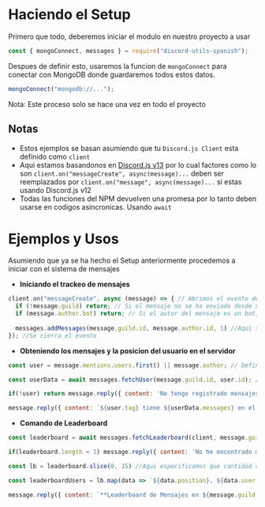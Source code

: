 # Haciendo el Setup
Primero que todo, deberemos iniciar el modulo en nuestro proyecto a usar
```js
const { mongoConnect, messages } = require("discord-utils-spanish");
```
Despues de definir esto, usaremos la funcion de `mongoConnect` para conectar con MongoDB donde guardaremos todos estos datos.
```js
mongoConnect("mongodb://...");
```
Nota: Este proceso solo se hace una vez en todo el proyecto

## Notas

- Estos ejemplos se basan asumiendo que tu `Discord.js Client` esta definido como `client`
- Aqui estamos basandonos en <a href="https://www.npmjs.com/package/discord.js">Discord.js v13</a> por lo cual factores como lo son `client.on("messageCreate", async(message)...` deben ser reemplazados por `client.on("message", async(message)...` si estas usando Discord.js v12
- Todas las funciones del NPM devuelven una promesa por lo tanto deben usarse en codigos asincronicas. Usando `await`

# Ejemplos y Usos

Asumiendo que ya se ha hecho el Setup anteriormente procedemos a iniciar con el sistema de mensajes

- **Iniciando el trackeo de mensajes**

```js
client.on("messageCreate", async (message) => { // Abrimos el evento de "messageCreate" en este caso
  if (!message.guild) return; // Si el mensaje no se ha enviado desde un servidor, se ignora
  if (message.author.bot) return; // Si el autor del mensaje es un bot, se ignora
    
  messages.addMessages(message.guild.id, message.author.id, 1) //Aqui se agrega 1 mensaje al enviar este
}); //Se cierra el evento
```

- **Obteniendo los mensajes y la posicion del usuario en el servidor**

```js
const user = message.mentions.users.first() || message.author; // Definimos el usuario a buscar los datos

const userData = await messages.fetchUser(message.guild.id, user.id); // Buscamos los datos del usuario en la db

if(!user) return message.reply({ content: 'No tengo registrado mensajes del usuario en el servidor :(' })  // Si no se encuentra informacion sobre el usuario se retorna que no se ha encontrado este

message.reply({ content: `${user.tag} tiene ${userData.messages} en el servidor y se encuentra en la posicion ${userData.position}` }) //Se regresa los mensajes y la posicion del usuario en el servidor
```

- **Comando de Leaderboard**

```js
const leaderboard = await messages.fetchLeaderboard(client, message.guild.id) // Obtenemos informacion de la leaderboard

if(leaderboard.length < 1) message.reply({ content: 'No he encontrado mensajes registrados de ningun miembro en el servidor' }) // Si no ha encontrado informacion en la db retornara que no se ha podido encotrar

const lb = leaderboard.slice(0, 15) //Aqui especificamos que cantidad obtendremos de usuarios, en este caso obtendremos los 15 primeros usuarios

const leaderboardUsers = lb.map(data => `${data.position}. ${data.user.tag}\nMensajes: ${data.messages.toLocaleString()}`).join('\n') // We map the outputs.

message.reply({ content: `**Leaderboard de Mensajes en ${message.guild.name}**\n\n${leaderboardUsers}` }) //Regresamos la leaderboard con los usuarios con mas mensajes
```
